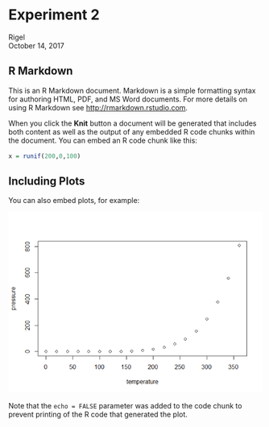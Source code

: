 # Experiment 2
Rigel  
October 14, 2017  



## R Markdown

This is an R Markdown document. Markdown is a simple formatting syntax for authoring HTML, PDF, and MS Word documents. For more details on using R Markdown see <http://rmarkdown.rstudio.com>.

When you click the **Knit** button a document will be generated that includes both content as well as the output of any embedded R code chunks within the document. You can embed an R code chunk like this:


```r
x = runif(200,0,100)
```

## Including Plots

You can also embed plots, for example:

![](experiment2_files/figure-html/pressure-1.png)<!-- -->

Note that the `echo = FALSE` parameter was added to the code chunk to prevent printing of the R code that generated the plot.
